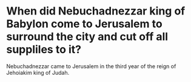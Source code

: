 # When did Nebuchadnezzar king of Babylon come to Jerusalem to surround the city and cut off all suppliles to it?

Nebuchadnezzar came to Jerusalem in the third year of the reign of Jehoiakim king of Judah.
